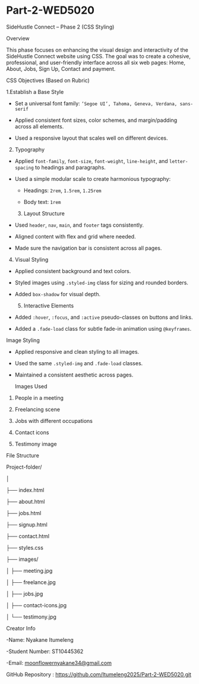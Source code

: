 # Part-2-WED5020
SideHustle Connect – Phase 2 (CSS Styling) 

 
 Overview 

This phase focuses on enhancing the visual design and interactivity of the SideHustle Connect website using CSS. The goal was to create a cohesive, professional, and user-friendly interface across all six web pages: Home, About, Jobs, Sign Up, Contact and payment. 

 

 CSS Objectives (Based on Rubric) 

 1.Establish a Base Style

- Set a universal font family: `’Segoe UI’, Tahoma, Geneva, Verdana, sans-serif` 

- Applied consistent font sizes, color schemes, and margin/padding across all elements. 

- Used a responsive layout that scales well on different devices. 

 2. Typography

- Applied `font-family`, `font-size`, `font-weight`, `line-height`, and `letter-spacing` to headings and paragraphs. 

- Used a simple modular scale to create harmonious typography: 

  - Headings: `2rem`, `1.5rem`, `1.25rem` 

  - Body text: `1rem` 

  3. Layout Structure

- Used `header`, `nav`, `main`, and `footer` tags consistently. 

- Aligned content with flex and grid where needed. 

- Made sure the navigation bar is consistent across all pages. 

 4. Visual Styling

- Applied consistent background and text colors. 

- Styled images using `.styled-img` class for sizing and rounded borders. 

- Added `box-shadow` for visual depth. 

  5. Interactive Elements

- Added `:hover`, `:focus`, and `:active` pseudo-classes on buttons and links. 

- Added a `.fade-load` class for subtle fade-in animation using `@keyframes`. 

 Image Styling 

- Applied responsive and clean styling to all images. 

- Used the same `.styled-img` and `.fade-load` classes. 

- Maintained a consistent aesthetic across pages. 

  Images Used 

1. People in a meeting 

2. Freelancing scene 

3. Jobs with different occupations 

4. Contact icons 

5. Testimony image 

  File Structure 


Project-folder/ 

│ 

├── index.html 

├── about.html 

├── jobs.html 

├── signup.html 

├── contact.html 

├── styles.css 

├── images/ 

│   ├── meeting.jpg 

│   ├── freelance.jpg 

│   ├── jobs.jpg 

│   ├── contact-icons.jpg 

│   └── testimony.jpg 


Creator Info 

-Name: Nyakane Itumeleng   

-Student Number: ST10445362   

-Email: moonflowernyakane34@gmail.com 

 GitHub Repository : https://github.com/Itumeleng2025/Part-2-WED5020.git